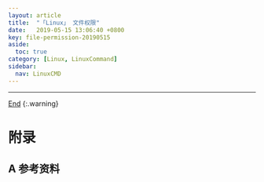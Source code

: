 ```yaml
---
layout: article
title:  "「Linux」 文件权限"
date:   2019-05-15 13:06:40 +0800
key: file-permission-20190515
aside:
  toc: true
category: [Linux, LinuxCommand]
sidebar:
  nav: LinuxCMD
---
```


<!--more-->




-------------------  
 [End]()
{:.warning}  


# 附录
## A 参考资料
